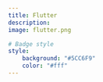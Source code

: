 ```yaml
---
title: Flutter
description: 
image: flutter.png

# Badge style
style:
    background: "#5CC6F9"
    color: "#fff"
---
```

